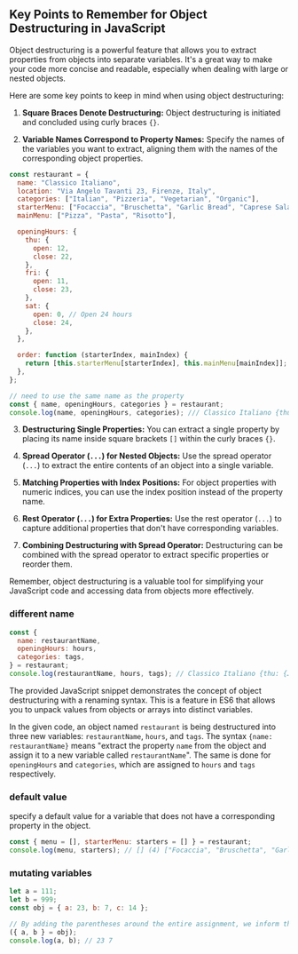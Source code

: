 ## Key Points to Remember for Object Destructuring in JavaScript

Object destructuring is a powerful feature that allows you to extract properties from objects into separate variables. It's a great way to make your code more concise and readable, especially when dealing with large or nested objects.

Here are some key points to keep in mind when using object destructuring:

1. **Square Braces Denote Destructuring:** Object destructuring is initiated and concluded using curly braces `{}`.

2. **Variable Names Correspond to Property Names:** Specify the names of the variables you want to extract, aligning them with the names of the corresponding object properties.

```js
const restaurant = {
  name: "Classico Italiano",
  location: "Via Angelo Tavanti 23, Firenze, Italy",
  categories: ["Italian", "Pizzeria", "Vegetarian", "Organic"],
  starterMenu: ["Focaccia", "Bruschetta", "Garlic Bread", "Caprese Salad"],
  mainMenu: ["Pizza", "Pasta", "Risotto"],

  openingHours: {
    thu: {
      open: 12,
      close: 22,
    },
    fri: {
      open: 11,
      close: 23,
    },
    sat: {
      open: 0, // Open 24 hours
      close: 24,
    },
  },

  order: function (starterIndex, mainIndex) {
    return [this.starterMenu[starterIndex], this.mainMenu[mainIndex]];
  },
};

// need to use the same name as the property
const { name, openingHours, categories } = restaurant;
console.log(name, openingHours, categories); /// Classico Italiano {thu: {…}, fri: {…}, sat: {…}} (4) ["Italian", "Pizzeria", "Vegetarian", "Organic"]
```

3. **Destructuring Single Properties:** You can extract a single property by placing its name inside square brackets `[]` within the curly braces `{}`.

4. **Spread Operator (`...`) for Nested Objects:** Use the spread operator (`...`) to extract the entire contents of an object into a single variable.

5. **Matching Properties with Index Positions:** For object properties with numeric indices, you can use the index position instead of the property name.

6. **Rest Operator (`...`) for Extra Properties:** Use the rest operator (`...`) to capture additional properties that don't have corresponding variables.

7. **Combining Destructuring with Spread Operator:** Destructuring can be combined with the spread operator to extract specific properties or reorder them.

Remember, object destructuring is a valuable tool for simplifying your JavaScript code and accessing data from objects more effectively.

### different name

```js
const {
  name: restaurantName,
  openingHours: hours,
  categories: tags,
} = restaurant;
console.log(restaurantName, hours, tags); // Classico Italiano {thu: {…}, fri: {…}, sat: {…}} (4) ["Italian", "Pizzeria", "Vegetarian", "Organic"]
```

The provided JavaScript snippet demonstrates the concept of object destructuring with a renaming syntax. This is a feature in ES6 that allows you to unpack values from objects or arrays into distinct variables.

In the given code, an object named `restaurant` is being destructured into three new variables: `restaurantName`, `hours`, and `tags`. The syntax `{name: restaurantName}` means "extract the property `name` from the object and assign it to a new variable called `restaurantName`". The same is done for `openingHours` and `categories`, which are assigned to `hours` and `tags` respectively.

### default value

specify a default value for a variable that does not have a corresponding property in the object.

```js
const { menu = [], starterMenu: starters = [] } = restaurant;
console.log(menu, starters); // [] (4) ["Focaccia", "Bruschetta", "Garlic Bread", "Caprese Salad"]
```

### mutating variables

```js
let a = 111;
let b = 999;
const obj = { a: 23, b: 7, c: 14 };

// By adding the parentheses around the entire assignment, we inform the JavaScript interpreter that we are not defining a block of code but rather assigning a value.
({ a, b } = obj);
console.log(a, b); // 23 7
```
